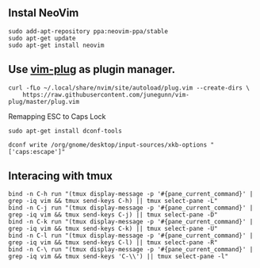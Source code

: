 ## Instal NeoVim
```
sudo add-apt-repository ppa:neovim-ppa/stable
sudo apt-get update
sudo apt-get install neovim
```


## Use [vim-plug][] as plugin manager.

```
curl -fLo ~/.local/share/nvim/site/autoload/plug.vim --create-dirs \
    https://raw.githubusercontent.com/junegunn/vim-plug/master/plug.vim
```

[vim-plug]: https://github.com/junegunn/vim-plug

Remapping ESC to Caps Lock

```
sudo apt-get install dconf-tools
```

```
dconf write /org/gnome/desktop/input-sources/xkb-options "['caps:escape']"
```

## Interacing with tmux
```
bind -n C-h run "(tmux display-message -p '#{pane_current_command}' | grep -iq vim && tmux send-keys C-h) || tmux select-pane -L"
bind -n C-j run "(tmux display-message -p '#{pane_current_command}' | grep -iq vim && tmux send-keys C-j) || tmux select-pane -D"
bind -n C-k run "(tmux display-message -p '#{pane_current_command}' | grep -iq vim && tmux send-keys C-k) || tmux select-pane -U"
bind -n C-l run "(tmux display-message -p '#{pane_current_command}' | grep -iq vim && tmux send-keys C-l) || tmux select-pane -R"
bind -n C-\ run "(tmux display-message -p '#{pane_current_command}' | grep -iq vim && tmux send-keys 'C-\\') || tmux select-pane -l"
```



